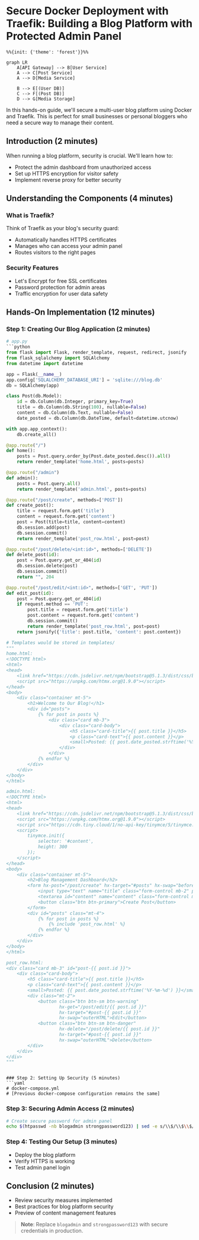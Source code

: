 # Secure Docker Deployment with Traefik: Building a Blog Platform with Protected Admin Panel


```mermaid
%%{init: {'theme': 'forest'}}%%

graph LR
    A[API Gateway] --> B[User Service]
    A --> C[Post Service]
    A --> D[Media Service]
    
    B --> E[(User DB)]
    C --> F[(Post DB)]
    D --> G[Media Storage]
```

In this hands-on guide, we'll secure a multi-user blog platform using Docker and Traefik. This is perfect for small businesses or personal bloggers who need a secure way to manage their content.

## Introduction (2 minutes)

When running a blog platform, security is crucial. We'll learn how to:
- Protect the admin dashboard from unauthorized access
- Set up HTTPS encryption for visitor safety
- Implement reverse proxy for better security

## Understanding the Components (4 minutes)

### What is Traefik?
Think of Traefik as your blog's security guard:
- Automatically handles HTTPS certificates
- Manages who can access your admin panel
- Routes visitors to the right pages

### Security Features
- Let's Encrypt for free SSL certificates
- Password protection for admin areas
- Traffic encryption for user data safety

## Hands-On Implementation (12 minutes)

### Step 1: Creating Our Blog Application (2 minutes)
```python
# app.py
```python
from flask import Flask, render_template, request, redirect, jsonify
from flask_sqlalchemy import SQLAlchemy
from datetime import datetime

app = Flask(__name__)
app.config['SQLALCHEMY_DATABASE_URI'] = 'sqlite:///blog.db'
db = SQLAlchemy(app)

class Post(db.Model):
    id = db.Column(db.Integer, primary_key=True)
    title = db.Column(db.String(100), nullable=False)
    content = db.Column(db.Text, nullable=False)
    date_posted = db.Column(db.DateTime, default=datetime.utcnow)

with app.app_context():
    db.create_all()

@app.route("/")
def home():
    posts = Post.query.order_by(Post.date_posted.desc()).all()
    return render_template('home.html', posts=posts)

@app.route("/admin")
def admin():
    posts = Post.query.all()
    return render_template('admin.html', posts=posts)

@app.route("/post/create", methods=['POST'])
def create_post():
    title = request.form.get('title')
    content = request.form.get('content')
    post = Post(title=title, content=content)
    db.session.add(post)
    db.session.commit()
    return render_template('post_row.html', post=post)

@app.route("/post/delete/<int:id>", methods=['DELETE'])
def delete_post(id):
    post = Post.query.get_or_404(id)
    db.session.delete(post)
    db.session.commit()
    return "", 204

@app.route("/post/edit/<int:id>", methods=['GET', 'PUT'])
def edit_post(id):
    post = Post.query.get_or_404(id)
    if request.method == 'PUT':
        post.title = request.form.get('title')
        post.content = request.form.get('content')
        db.session.commit()
        return render_template('post_row.html', post=post)
    return jsonify({'title': post.title, 'content': post.content})

# Templates would be stored in templates/
"""
home.html:
<!DOCTYPE html>
<html>
<head>
    <link href="https://cdn.jsdelivr.net/npm/bootstrap@5.1.3/dist/css/bootstrap.min.css" rel="stylesheet">
    <script src="https://unpkg.com/htmx.org@1.9.0"></script>
</head>
<body>
    <div class="container mt-5">
        <h1>Welcome to Our Blog!</h1>
        <div id="posts">
            {% for post in posts %}
                <div class="card mb-3">
                    <div class="card-body">
                        <h5 class="card-title">{{ post.title }}</h5>
                        <p class="card-text">{{ post.content }}</p>
                        <small>Posted: {{ post.date_posted.strftime('%Y-%m-%d') }}</small>
                    </div>
                </div>
            {% endfor %}
        </div>
    </div>
</body>
</html>

admin.html:
<!DOCTYPE html>
<html>
<head>
    <link href="https://cdn.jsdelivr.net/npm/bootstrap@5.1.3/dist/css/bootstrap.min.css" rel="stylesheet">
    <script src="https://unpkg.com/htmx.org@1.9.0"></script>
    <script src="https://cdn.tiny.cloud/1/no-api-key/tinymce/5/tinymce.min.js"></script>
    <script>
        tinymce.init({
            selector: '#content',
            height: 300
        });
    </script>
</head>
<body>
    <div class="container mt-5">
        <h2>Blog Management Dashboard</h2>
        <form hx-post="/post/create" hx-target="#posts" hx-swap="beforeend">
            <input type="text" name="title" class="form-control mb-2" placeholder="Post Title" required>
            <textarea id="content" name="content" class="form-control mb-2" required></textarea>
            <button class="btn btn-primary">Create Post</button>
        </form>
        <div id="posts" class="mt-4">
            {% for post in posts %}
                {% include 'post_row.html' %}
            {% endfor %}
        </div>
    </div>
</body>
</html>

post_row.html:
<div class="card mb-3" id="post-{{ post.id }}">
    <div class="card-body">
        <h5 class="card-title">{{ post.title }}</h5>
        <p class="card-text">{{ post.content }}</p>
        <small>Posted: {{ post.date_posted.strftime('%Y-%m-%d') }}</small>
        <div class="mt-2">
            <button class="btn btn-sm btn-warning" 
                    hx-get="/post/edit/{{ post.id }}"
                    hx-target="#post-{{ post.id }}"
                    hx-swap="outerHTML">Edit</button>
            <button class="btn btn-sm btn-danger" 
                    hx-delete="/post/delete/{{ post.id }}"
                    hx-target="#post-{{ post.id }}"
                    hx-swap="outerHTML">Delete</button>
        </div>
    </div>
</div>
"""
```
```

### Step 2: Setting Up Security (5 minutes)
```yaml
# docker-compose.yml
# [Previous docker-compose configuration remains the same]
```

### Step 3: Securing Admin Access (2 minutes)
```bash
# Create secure password for admin panel
echo $(htpasswd -nb blogadmin strongpassword123) | sed -e s/\\$/\\$\\$/g
```

### Step 4: Testing Our Setup (3 minutes)
- Deploy the blog platform
- Verify HTTPS is working
- Test admin panel login

## Conclusion (2 minutes)
- Review security measures implemented
- Best practices for blog platform security
- Preview of content management features

> **Note**: Replace `blogadmin` and `strongpassword123` with secure credentials in production.


